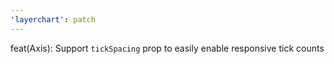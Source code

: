 ```yaml
---
'layerchart': patch
---
```


feat(Axis): Support `tickSpacing` prop to easily enable responsive tick counts
